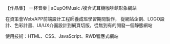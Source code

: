 【作品集】 一杯音樂 | aCupOfMusic
/複合式耳機咖啡館形象網站

在資策會Web/APP前端設計工程師養成班學習期間製作，
從網站企劃、LOGO設計、色彩計畫、UI/UX介面設計到網頁切版，從無到有的開發一個靜態網站

使用技術：HTML、CSS、JavaScript、RWD響應式網站
